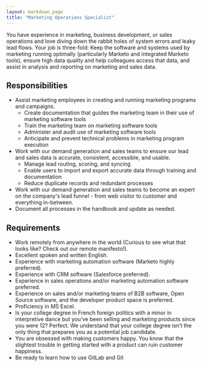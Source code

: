 ```yaml
---
layout: markdown_page
title: "Marketing Operations Specialist"
---
```


You have experience in marketing, business development, or sales operations and love diving down the rabbit holes of system errors and leaky lead flows. Your job is three-fold: Keep the software and systems used by marketing running optimally (particularly Marketo and integrated Marketo tools), ensure high data quality and help colleagues access that data, and assist in analysis and reporting on marketing and sales data.

## Responsibilities

* Assist marketing employees in creating and running marketing programs and campaigns.
    * Create documentation that guides the marketing team in their use of marketing software tools
    * Train the marketing team on marketing software tools
    * Administer and audit use of marketing software tools
    * Anticipate and prevent technical problems in marketing program execution
* Work with our demand generation and sales teams to ensure our lead and sales data is accurate, consistent, accessible, and usable.
    * Manage lead routing, scoring, and syncing
    * Enable users to import and export accurate data through training and documentation
    * Reduce duplicate records and redundant processes
* Work with our demand generation and sales teams to become an expert on the company's lead funnel - from web visitor to customer and everything in-between.
* Document all processes in the handbook and update as needed.

## Requirements

* Work remotely from anywhere in the world (Curious to see what that looks like? Check out our remote manifesto!).
* Excellent spoken and written English.
* Experience with marketing automation software (Marketo highly preferred).
* Experience with CRM software (Salesforce preferred).
* Experience in sales operations and/or marketing automation software preferred.
* Experience on sales and/or marketing teams of B2B software, Open Source software, and the developer product space is preferred.
* Proficiency in MS Excel.
* Is your college degree in French foreign politics with a minor in interpretive dance but you’ve been selling and marketing products since you were 12? Perfect. We understand that your college degree isn’t the only thing that prepares you as a potential job candidate.
* You are obsessed with making customers happy. You know that the slightest trouble in getting started with a product can ruin customer happiness.
* Be ready to learn how to use GitLab and Git